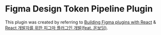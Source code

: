 # Figma Design Token Pipeline Plugin

This plugin was created by referring to [Building Figma plugins with React](https://blog.logrocket.com/building-figma-plugins-with-react) & [React 개발자를 위한 피그마 플러그인 개발(feat. 온보딩)](https://techblog.woowahan.com/8339).
